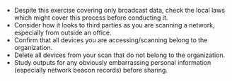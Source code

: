 
* Despite this exercise covering only broadcast data, check the local laws which might cover this process before conducting it.
* Consider how it looks to third parties as you are scanning a network, especially from outside an office.
* Confirm that all devices you are accessing/scanning belong to the organization.
* Delete all devices from your scan that do not belong to the organization.
* Study outputs for any obviously embarrassing personal information (especially network beacon records) before sharing.
